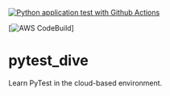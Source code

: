 [![Python application test with Github Actions](https://github.com/JasonZhangjc/pytest_dive/actions/workflows/testing-ci.yml/badge.svg)](https://github.com/JasonZhangjc/pytest_dive/actions/workflows/testing-ci.yml)

[![AWS CodeBuild](https://codebuild.ca-central-1.amazonaws.com/badges?uuid=eyJlbmNyeXB0ZWREYXRhIjoiblY5MWNJNVNXVVY0ODRsSWkvNG1sNm9UZEVoOFhXU3dIc0pNNUE3d0g5d2JZRUdHSDhiUU0wVjBFeHBieTd6MnovbkNqeGtTNDJ5VVpPK24xY0FqZE1ZPSIsIml2UGFyYW1ldGVyU3BlYyI6Ik1zdHExbnZCSzJyb1hNeHMiLCJtYXRlcmlhbFNldFNlcmlhbCI6MX0%3D&branch=main)]

# pytest_dive
Learn PyTest in the cloud-based environment.
